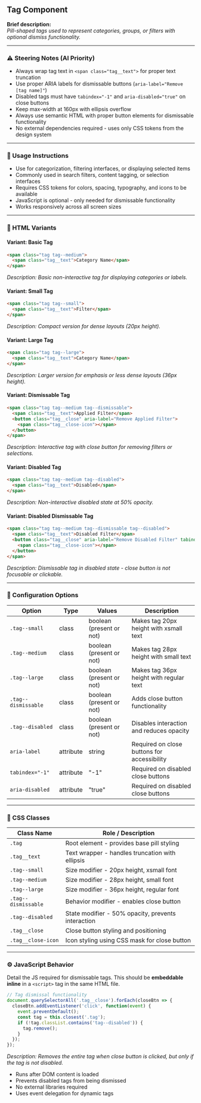 ## Tag Component

**Brief description:**\
*Pill-shaped tags used to represent categories, groups, or filters with optional dismiss functionality.*

---

### ⚠️ Steering Notes (AI Priority)

- Always wrap tag text in `<span class="tag__text">` for proper text truncation
- Use proper ARIA labels for dismissable buttons (`aria-label="Remove [tag name]"`)
- Disabled tags must have `tabindex="-1"` and `aria-disabled="true"` on close buttons
- Keep max-width at 160px with ellipsis overflow
- Always use semantic HTML with proper button elements for dismissable functionality
- No external dependencies required - uses only CSS tokens from the design system

---

### 🏦 Usage Instructions

- Use for categorization, filtering interfaces, or displaying selected items
- Commonly used in search filters, content tagging, or selection interfaces
- Requires CSS tokens for colors, spacing, typography, and icons to be available
- JavaScript is optional - only needed for dismissable functionality
- Works responsively across all screen sizes

---

### 🧱 HTML Variants

#### Variant: Basic Tag

```html
<span class="tag tag--medium">
  <span class="tag__text">Category Name</span>
</span>
```

*Description: Basic non-interactive tag for displaying categories or labels.*

#### Variant: Small Tag

```html
<span class="tag tag--small">
  <span class="tag__text">Filter</span>
</span>
```

*Description: Compact version for dense layouts (20px height).*

#### Variant: Large Tag

```html
<span class="tag tag--large">
  <span class="tag__text">Category Name</span>
</span>
```

*Description: Larger version for emphasis or less dense layouts (36px height).*

#### Variant: Dismissable Tag

```html
<span class="tag tag--medium tag--dismissable">
  <span class="tag__text">Applied Filter</span>
  <button class="tag__close" aria-label="Remove Applied Filter">
    <span class="tag__close-icon"></span>
  </button>
</span>
```

*Description: Interactive tag with close button for removing filters or selections.*

#### Variant: Disabled Tag

```html
<span class="tag tag--medium tag--disabled">
  <span class="tag__text">Disabled</span>
</span>
```

*Description: Non-interactive disabled state at 50% opacity.*

#### Variant: Disabled Dismissable Tag

```html
<span class="tag tag--medium tag--dismissable tag--disabled">
  <span class="tag__text">Disabled Filter</span>
  <button class="tag__close" aria-label="Remove Disabled Filter" tabindex="-1" aria-disabled="true">
    <span class="tag__close-icon"></span>
  </button>
</span>
```

*Description: Dismissable tag in disabled state - close button is not focusable or clickable.*

---

### 🎯 Configuration Options

| Option             | Type      | Values                    | Description                           |
| ------------------ | --------- | ------------------------- | ------------------------------------- |
| `.tag--small`      | class     | boolean (present or not)  | Makes tag 20px height with xsmall text |
| `.tag--medium`     | class     | boolean (present or not)  | Makes tag 28px height with small text |
| `.tag--large`      | class     | boolean (present or not)  | Makes tag 36px height with regular text |
| `.tag--dismissable`| class     | boolean (present or not)  | Adds close button functionality |
| `.tag--disabled`   | class     | boolean (present or not)  | Disables interaction and reduces opacity |
| `aria-label`       | attribute | string                    | Required on close buttons for accessibility |
| `tabindex="-1"`    | attribute | "-1"                      | Required on disabled close buttons |
| `aria-disabled`    | attribute | "true"                    | Required on disabled close buttons |

---

### 🎨 CSS Classes

| Class Name        | Role / Description                                    |
| ----------------- | ----------------------------------------------------- |
| `.tag`            | Root element - provides base pill styling            |
| `.tag__text`      | Text wrapper - handles truncation with ellipsis      |
| `.tag--small`     | Size modifier - 20px height, xsmall font             |
| `.tag--medium`    | Size modifier - 28px height, small font              |
| `.tag--large`     | Size modifier - 36px height, regular font            |
| `.tag--dismissable` | Behavior modifier - enables close button           |
| `.tag--disabled`  | State modifier - 50% opacity, prevents interaction   |
| `.tag__close`     | Close button styling and positioning                 |
| `.tag__close-icon`| Icon styling using CSS mask for close button         |

---

### ⚙️ JavaScript Behavior

Detail the JS required for dismissable tags. This should be **embeddable inline** in a `<script>` tag in the same HTML file.

```js
// Tag dismissal functionality
document.querySelectorAll('.tag__close').forEach(closeBtn => {
  closeBtn.addEventListener('click', function(event) {
    event.preventDefault();
    const tag = this.closest('.tag');
    if (!tag.classList.contains('tag--disabled')) {
      tag.remove();
    }
  });
});
```

*Description: Removes the entire tag when close button is clicked, but only if the tag is not disabled.*

- Runs after DOM content is loaded
- Prevents disabled tags from being dismissed
- No external libraries required
- Uses event delegation for dynamic tags